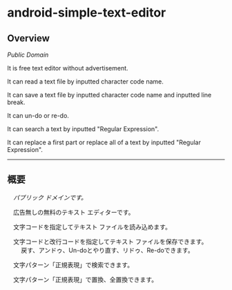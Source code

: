 # android-simple-text-editor

## Overview

*Public Domain*

It is free text editor without advertisement.

It can read a text file by inputted character code name.

It can save a text file by inputted character code name and inputted line break.

It can un-do or re-do.

It can search a text by inputted "Regular Expression".

It can replace a first part or replace all of a text by inputted "Regular Expression".

---

## 概要

　*パブリック ドメインです。*

　広告無しの無料のテキスト エディターです。

　文字コードを指定してテキスト ファイルを読み込めます。

　文字コードと改行コードを指定してテキスト ファイルを保存できます。
　
　戻す、アンドゥ、Un-doとやり直す、リドゥ、Re-doできます。

　文字パターン「正規表現」で検索できます。

　文字パターン「正規表現」で置換、全置換できます。
